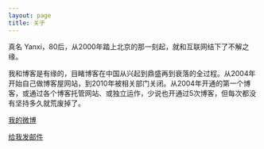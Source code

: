 ```yaml
---
layout: page
title: 关于
---
```


真名 Yanxi，80后，从2000年踏上北京的那一刻起，就和互联网结下了不解之缘。

我和博客是有缘的，目睹博客在中国从兴起到鼎盛再到衰落的全过程。从2004年开始自己做博客屋网站，到2010年被相关部门关闭。从2004年开通的第一个博客，或通过各个博客托管网站、或独立运作，少说也开通过5次博客，但每次都没有坚持多久就荒废掉了。

[我的微博](http://weibo.com/yanxicom)

[给我发邮件](http://mail.qq.com/cgi-bin/qm_share?t=qm_mailme&email=lez0__38u-jw1eTku-b6_A)

